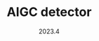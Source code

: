 ---
layout: project
type: project
image: img/AIGC/cg2.jpeg
title: "AIGC detector"
date: 2023.4
published: true
labels:
  - Python
  - Linux Shell
summary: "I trained SVM classifiers with hand-crafted linguistic features from AIGC and human-written essays."
paperurl: https://arxiv.org/pdf/2304.07666.pdf
---
